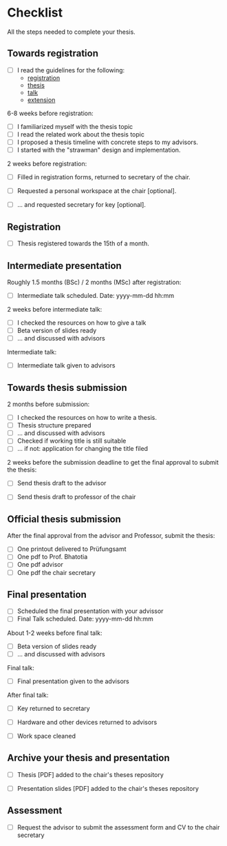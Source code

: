 # Checklist

All the steps needed to complete your thesis.


## Towards registration

* [ ] I read the guidelines for the following:
    - [registration](registration/REGISTER-README.md)
    - [thesis](thesis/THESIS-README.md)
    - [talk](talk/TALK-README.md)
    - [extension](extension/EXTEND-README.md)
    

6-8 weeks before registration:
* [ ] I familiarized myself with the thesis topic
* [ ] I read the related work about the thesis topic
* [ ] I proposed a thesis timeline with concrete steps to my advisors.
* [ ] I started with the "strawman" design and implementation.

2 weeks before registration:
* [ ] Filled in registration forms, returned to secretary of the chair.
* [ ] Requested a personal workspace at the chair [optional].
* [ ] ... and requested secretary for key [optional].


## Registration

* [ ] Thesis registered towards the 15th of a month.


## Intermediate presentation

Roughly 1.5 months (BSc) / 2 months (MSc) after registration:
* [ ] Intermediate talk scheduled. Date: yyyy-mm-dd hh:mm

2 weeks before intermediate talk:
* [ ] I checked the resources on how to give a talk
* [ ] Beta version of slides ready
* [ ] ... and discussed with advisors

Intermediate talk:
* [ ] Intermediate talk given to advisors

## Towards thesis submission

2 months before submission:
* [ ] I checked the resources on how to write a thesis.
* [ ] Thesis structure prepared
* [ ] ... and discussed with advisors
* [ ] Checked if working title is still suitable
* [ ] ... if not: application for changing the title filed

2 weeks before the submission deadline to get the final approval to submit the thesis:
* [ ] Send thesis draft to the advisor
* [ ] Send thesis draft to professor of the chair


## Official thesis submission

After the final approval from the advisor and Professor, submit the thesis:
* [ ] One printout delivered to Prüfungsamt
* [ ] One pdf to Prof. Bhatotia
* [ ] One pdf advisor
* [ ] One pdf the chair secretary

## Final presentation

* [ ] Scheduled the final presentation with your advissor
* [ ] Final Talk scheduled. Date: yyyy-mm-dd hh:mm

About 1-2 weeks before final talk:
* [ ] Beta version of slides ready
* [ ] ... and discussed with advisors

Final talk:
* [ ] Final presentation given to the advisors

After final talk:
* [ ] Key returned to secretary
* [ ] Hardware and other devices returned to advisors
* [ ] Work space cleaned


## Archive your thesis and presentation
* [ ] Thesis [PDF] added to the chair's theses repository
* [ ] Presentation slides [PDF] added to the chair's theses repository


## Assessment
* [ ] Request the advisor to submit the assessment form and CV to the chair secretary
